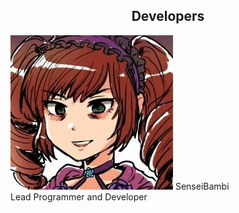 <html>
<head>
<style>
  
  div.item {
    vertical-align: top;
    display: inline-block;
    text-align: center;
    width: 150px;
    border-radius: 50%
  
  .caption {
    display: inline;
   }
   
</style>
</head>
  
<h2><center>Developers</center></h2>

<div class="item">
  <img src="/assets/img/SenseiBambi.jpg" alt="SenseiBambi">
  <span class="caption">
    SenseiBambi <br>
    Lead Programmer and Developer
  </span>
</div>

</html>
